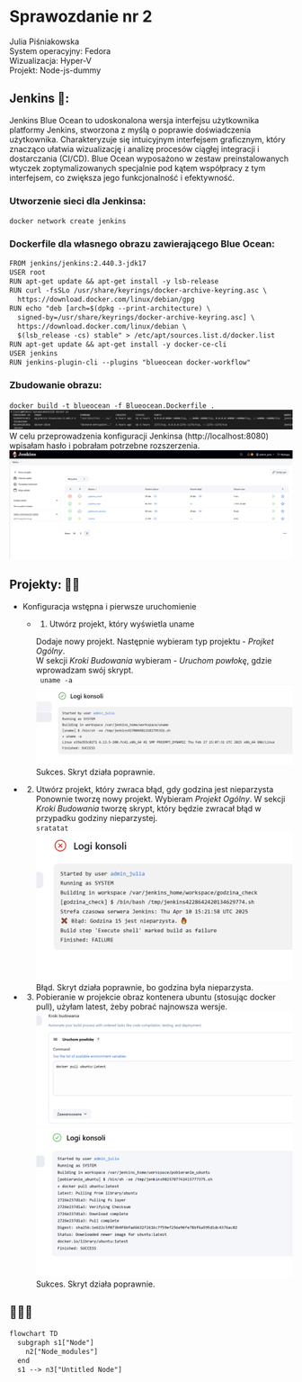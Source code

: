 # Sprawozdanie nr 2
Julia Piśniakowska <br>
System operacyjny: Fedora <br>
Wizualizacja: Hyper-V <br>
Projekt: Node-js-dummy <br>

## Jenkins 🌵:<br>

Jenkins Blue Ocean to udoskonalona wersja interfejsu użytkownika platformy Jenkins, stworzona z myślą o poprawie doświadczenia użytkownika. Charakteryzuje się intuicyjnym interfejsem graficznym, który znacząco ułatwia wizualizację i analizę procesów ciągłej integracji i dostarczania (CI/CD). Blue Ocean wyposażono w zestaw preinstalowanych wtyczek zoptymalizowanych specjalnie pod kątem współpracy z tym interfejsem, co zwiększa jego funkcjonalność i efektywność.
### Utworzenie sieci dla Jenkinsa:
` docker network create jenkins `
### Dockerfile dla własnego obrazu zawierającego Blue Ocean:
``` 
FROM jenkins/jenkins:2.440.3-jdk17
USER root
RUN apt-get update && apt-get install -y lsb-release
RUN curl -fsSLo /usr/share/keyrings/docker-archive-keyring.asc \
  https://download.docker.com/linux/debian/gpg
RUN echo "deb [arch=$(dpkg --print-architecture) \
  signed-by=/usr/share/keyrings/docker-archive-keyring.asc] \
  https://download.docker.com/linux/debian \
  $(lsb_release -cs) stable" > /etc/apt/sources.list.d/docker.list
RUN apt-get update && apt-get install -y docker-ce-cli
USER jenkins
RUN jenkins-plugin-cli --plugins "blueocean docker-workflow" 

```
### Zbudowanie obrazu:
` docker build -t blueocean -f Blueocean.Dockerfile . `
![alt text](image-3.png)
W celu przeprowadzenia konfiguracji Jenkinsa (http://localhost:8080) wpisałam hasło i pobrałam potrzebne rozszerzenia.
![alt text](image-4.png)

## Projekty: 🌵🌵
* Konfiguracja wstępna i pierwsze uruchomienie

  * 1. Utwórz projekt, który wyświetla uname

    Dodaje nowy projekt. Następnie wybieram typ projektu - *Projket Ogólny*.<br>
    W sekcji *Kroki Budowania* wybieram - *Uruchom powłokę*, gdzie wprowadzam swój skrypt.<br>
    ` uname -a`<br>
![alt text](<skrypt dziala.PNG>)
Sukces. Skryt działa poprawnie.<br>

 * 2. Utwórz projekt, który zwraca błąd, gdy godzina jest nieparzysta
    Ponownie tworzę nowy projekt. Wybieram *Projekt Ogólny*. W sekcji *Kroki Budowania* tworzę skrypt, który będzie zwracał błąd w przypadku godziny nieparzystej.<br>
` sratatat `<br>
![alt text](<godzina check.PNG>)
Błąd. Skryt działa poprawnie, bo godzina była nieparzysta.

* 3. Pobieranie w projekcie obraz kontenera ubuntu (stosując docker pull), użyłam latest, żeby pobrać najnowsza wersje.
![alt text](image-2.png)
![alt text](image-5.png)
Sukces. Skryt działa poprawnie.<br>

## 🌵🌵🌵
```mermaid
flowchart TD
  subgraph s1["Node"]
    n2["Node_modules"]
  end
  s1 --> n3["Untitled Node"]
```